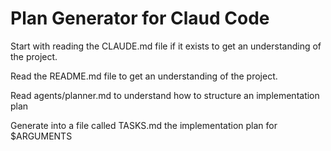 # Plan Generator for Claud Code

Start with reading the CLAUDE.md file if it exists to get an understanding of the project.

Read the README.md file to get an understanding of the project.

Read agents/planner.md to understand how to structure an implementation plan

Generate into a file called TASKS.md the implementation plan for $ARGUMENTS
